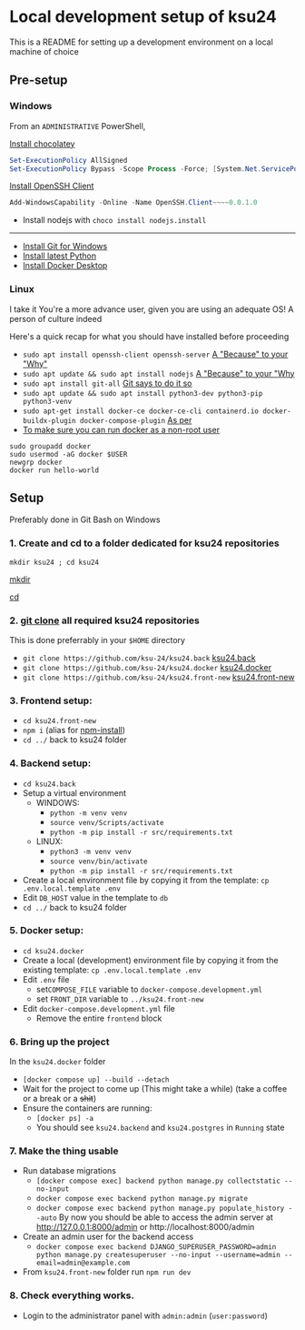 # Local development setup of ksu24

This is a README for setting up a development environment on a local machine of choice

## Pre-setup
### Windows

From an `ADMINISTRATIVE` PowerShell,
 
[Install chocolatey](https://chocolatey.org/install#individual)
```powershell
Set-ExecutionPolicy AllSigned
Set-ExecutionPolicy Bypass -Scope Process -Force; [System.Net.ServicePointManager]::SecurityProtocol = [System.Net.ServicePointManager]::SecurityProtocol -bor 3072; iex ((New-Object System.Net.WebClient).DownloadString('https://community.chocolatey.org/install.ps1'))
```
[Install OpenSSH Client](https://docs.sunfounder.com/projects/picar-x/en/latest/appendix/install_openssh_powershell.html)
```powershell
Add-WindowsCapability -Online -Name OpenSSH.Client~~~~0.0.1.0
```
* Install nodejs with `choco install nodejs.install`
---
* [Install Git for Windows](https://gitforwindows.org/)
* [Install latest Python](https://www.python.org/downloads/windows/)
* [Install Docker Desktop](https://docs.docker.com/desktop/setup/install/windows-install/)

### Linux

I take it You're a more advance user, given you are using an adequate OS! A person of culture indeed

Here's a quick recap for what you should have installed before proceeding

* `sudo apt install openssh-client openssh-server` [A "Because" to your "Why"](https://ubuntu.com/server/docs/openssh-server)
* `sudo apt update && sudo apt install nodejs` [A "Because" to your "Why](https://monovm.com/blog/install-npm-on-ubuntu/#Install-Node.js-and-npm-from-the-Ubuntu)
* `sudo apt install git-all` [Git says to do it so](https://git-scm.com/book/en/v2/Getting-Started-Installing-Git)
* `sudo apt update && sudo apt install python3-dev python3-pip python3-venv`
* `sudo apt-get install docker-ce docker-ce-cli containerd.io docker-buildx-plugin docker-compose-plugin` [As per](https://docs.docker.com/engine/install/ubuntu/)
* [To make sure you can run docker as a non-root user](https://docs.docker.com/engine/install/linux-postinstall/)
```shell
sudo groupadd docker
sudo usermod -aG docker $USER
newgrp docker
docker run hello-world
```

## Setup

Preferably done in Git Bash on Windows

### 1. Create and cd to a folder dedicated for ksu24 repositories

```shell
mkdir ksu24 ; cd ksu24
```
[mkdir](https://en.wikipedia.org/wiki/Mkdir)

[cd](https://en.wikipedia.org/wiki/Cd_(command))
### 2. [git clone] all required ksu24 repositories

This is done preferrably in your `$HOME` directory
  * `git clone https://github.com/ksu-24/ksu24.back` [ksu24.back]
  * `git clone https://github.com/ksu-24/ksu24.docker` [ksu24.docker]
  * `git clone https://github.com/ksu-24/ksu24.front-new` [ksu24.front-new]
### 3. Frontend setup:

  * `cd ksu24.front-new`
  * `npm i` (alias for [npm-install](https://docs.npmjs.com/cli/v8/commands/npm-install))
  * `cd ../` back to ksu24 folder
### 4. Backend setup:

  * `cd ksu24.back`
  * Setup a virtual environment
    * WINDOWS: 
      * `python -m venv venv`
      * `source venv/Scripts/activate`
      * `python -m pip install -r src/requirements.txt`
    * LINUX: 
      * `python3 -m venv venv`
      * `source venv/bin/activate`
      * `python -m pip install -r src/requirements.txt`
  * Create a local environment file by copying it from the template: `cp .env.local.template .env`
  * Edit `DB_HOST` value in the template to `db`
  * `cd ../` back to ksu24 folder
### 5. Docker setup:
  
  * `cd ksu24.docker`
  * Create a local (development) environment file by copying it from the existing template: `cp .env.local.template .env`
  * Edit `.env` file
    * set`COMPOSE_FILE` variable to `docker-compose.development.yml`
    * set `FRONT_DIR` variable to `../ksu24.front-new`
  * Edit `docker-compose.development.yml` file
    * Remove the entire `frontend` block
### 6. Bring up the project 

In the `ksu24.docker` folder
  * `[docker compose up] --build --detach`
  * Wait for the project to come up (This might take a while) (take a coffee or a break or a ~~shit~~)
  * Ensure the containers are running: 
    * `[docker ps] -a`
    * You should see `ksu24.backend` and `ksu24.postgres` in `Running` state
### 7. Make the thing usable

  * Run database migrations
    * `[docker compose exec] backend python manage.py collectstatic --no-input`
    * `docker compose exec backend python manage.py migrate`
    * `docker compose exec backend python manage.py populate_history --auto`
By now you should be able to access the admin server at http://127.0.0.1:8000/admin or http://localhost:8000/admin
  * Create an admin user for the backend access
    * `docker compose exec backend DJANGO_SUPERUSER_PASSWORD=admin python manage.py createsuperuser --no-input --username=admin --email=admin@example.com`
  * From `ksu24.front-new` folder run `npm run dev`
### 8. Check everything works.
  
  * Login to the administrator panel with `admin:admin` (`user:password`)

<!-- References -->

[ksu24.back]: https://github.com/ksu-24/ksu24.back
[ksu24.docker]: https://github.com/ksu-24/ksu24.docker
[ksu24.front-new]: https://github.com/ksu-24/ksu24.front-new
[git clone]: https://git-scm.com/docs/git-clone
[docker compose up]: https://docs.docker.com/reference/cli/docker/compose/up/
[docker compose exec]: https://docs.docker.com/reference/cli/docker/compose/exec
[docker ps]: https://docs.docker.com/reference/cli/docker/container/ls
